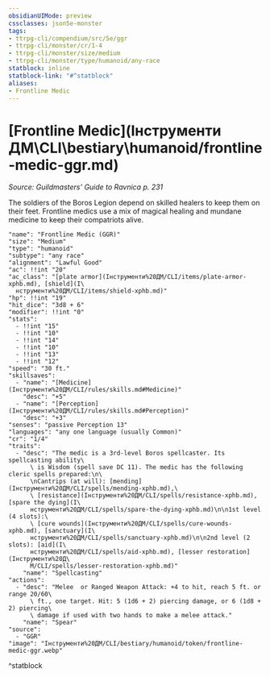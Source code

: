 ```yaml
---
obsidianUIMode: preview
cssclasses: json5e-monster
tags:
- ttrpg-cli/compendium/src/5e/ggr
- ttrpg-cli/monster/cr/1-4
- ttrpg-cli/monster/size/medium
- ttrpg-cli/monster/type/humanoid/any-race
statblock: inline
statblock-link: "#^statblock"
aliases:
- Frontline Medic
---
```

# [Frontline Medic](Інструменти ДМ\CLI\bestiary\humanoid/frontline-medic-ggr.md)
*Source: Guildmasters' Guide to Ravnica p. 231*  

The soldiers of the Boros Legion depend on skilled healers to keep them on their feet. Frontline medics use a mix of magical healing and mundane medicine to keep their compatriots alive.

```statblock
"name": "Frontline Medic (GGR)"
"size": "Medium"
"type": "humanoid"
"subtype": "any race"
"alignment": "Lawful Good"
"ac": !!int "20"
"ac_class": "[plate armor](Інструменти%20ДМ/CLI/items/plate-armor-xphb.md), [shield](І\
  нструменти%20ДМ/CLI/items/shield-xphb.md)"
"hp": !!int "19"
"hit_dice": "3d8 + 6"
"modifier": !!int "0"
"stats":
  - !!int "15"
  - !!int "10"
  - !!int "14"
  - !!int "10"
  - !!int "13"
  - !!int "12"
"speed": "30 ft."
"skillsaves":
  - "name": "[Medicine](Інструменти%20ДМ/CLI/rules/skills.md#Medicine)"
    "desc": "+5"
  - "name": "[Perception](Інструменти%20ДМ/CLI/rules/skills.md#Perception)"
    "desc": "+3"
"senses": "passive Perception 13"
"languages": "any one language (usually Common)"
"cr": "1/4"
"traits":
  - "desc": "The medic is a 3rd-level Boros spellcaster. Its spellcasting ability\
      \ is Wisdom (spell save DC 11). The medic has the following cleric spells prepared:\n\
      \nCantrips (at will): [mending](Інструменти%20ДМ/CLI/spells/mending-xphb.md),\
      \ [resistance](Інструменти%20ДМ/CLI/spells/resistance-xphb.md), [spare the dying](І\
      нструменти%20ДМ/CLI/spells/spare-the-dying-xphb.md)\n\n1st level (4 slots):\
      \ [cure wounds](Інструменти%20ДМ/CLI/spells/cure-wounds-xphb.md), [sanctuary](І\
      нструменти%20ДМ/CLI/spells/sanctuary-xphb.md)\n\n2nd level (2 slots): [aid](І\
      нструменти%20ДМ/CLI/spells/aid-xphb.md), [lesser restoration](Інструменти%20Д\
      М/CLI/spells/lesser-restoration-xphb.md)"
    "name": "Spellcasting"
"actions":
  - "desc": "Melee  or Ranged Weapon Attack: +4 to hit, reach 5 ft. or range 20/60\
      \ ft., one target. Hit: 5 (1d6 + 2) piercing damage, or 6 (1d8 + 2) piercing\
      \ damage if used with two hands to make a melee attack."
    "name": "Spear"
"source":
  - "GGR"
"image": "Інструменти%20ДМ/CLI/bestiary/humanoid/token/frontline-medic-ggr.webp"
```
^statblock